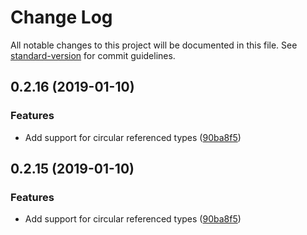 # Change Log

All notable changes to this project will be documented in this file. See [standard-version](https://github.com/conventional-changelog/standard-version) for commit guidelines.

<a name="0.2.16"></a>
## 0.2.16 (2019-01-10)


### Features

* Add support for circular referenced types ([90ba8f5](https://github.com/runem/ts-simple-type/commit/90ba8f5))



<a name="0.2.15"></a>
## 0.2.15 (2019-01-10)


### Features

* Add support for circular referenced types ([90ba8f5](https://github.com/runem/ts-simple-type/commit/90ba8f5))
